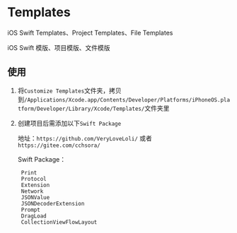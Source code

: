# Templates

iOS Swift Templates、Project Templates、File Templates

iOS Swift 模版、项目模版、文件模版

## 使用

1. 将`Customize Templates`文件夹，拷贝到`/Applications/Xcode.app/Contents/Developer/Platforms/iPhoneOS.platform/Developer/Library/Xcode/Templates/`文件夹里
2. 创建项目后需添加以下`Swift Package`
	
	地址：`https://github.com/VeryLoveLoli/` 或者 `https://gitee.com/cchsora/`
	
	Swift Package：
		
		Print
		Protocol
		Extension
		Network
		JSONValue
		JSONDecoderExtension
		Prompt
		DragLoad
		CollectionViewFlowLayout

